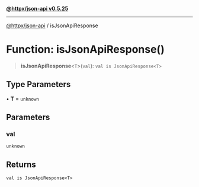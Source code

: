 [**@httpx/json-api v0.5.25**](../README.md)

***

[@httpx/json-api](../README.md) / isJsonApiResponse

# Function: isJsonApiResponse()

> **isJsonApiResponse**\<`T`\>(`val`): `val is JsonApiResponse<T>`

## Type Parameters

• **T** = `unknown`

## Parameters

### val

`unknown`

## Returns

`val is JsonApiResponse<T>`

